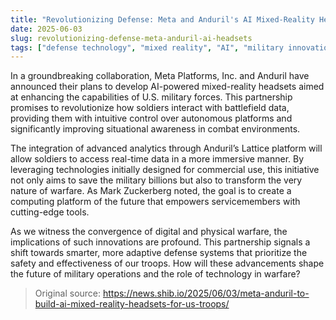```yaml
---
title: "Revolutionizing Defense: Meta and Anduril's AI Mixed-Reality Headsets for Troops"
date: 2025-06-03
slug: revolutionizing-defense-meta-anduril-ai-headsets
tags: ["defense technology", "mixed reality", "AI", "military innovation"]
---
```


In a groundbreaking collaboration, Meta Platforms, Inc. and Anduril have announced their plans to develop AI-powered mixed-reality headsets aimed at enhancing the capabilities of U.S. military forces. This partnership promises to revolutionize how soldiers interact with battlefield data, providing them with intuitive control over autonomous platforms and significantly improving situational awareness in combat environments.

The integration of advanced analytics through Anduril’s Lattice platform will allow soldiers to access real-time data in a more immersive manner. By leveraging technologies initially designed for commercial use, this initiative not only aims to save the military billions but also to transform the very nature of warfare. As Mark Zuckerberg noted, the goal is to create a computing platform of the future that empowers servicemembers with cutting-edge tools.

As we witness the convergence of digital and physical warfare, the implications of such innovations are profound. This partnership signals a shift towards smarter, more adaptive defense systems that prioritize the safety and effectiveness of our troops. How will these advancements shape the future of military operations and the role of technology in warfare?

> Original source: https://news.shib.io/2025/06/03/meta-anduril-to-build-ai-mixed-reality-headsets-for-us-troops/